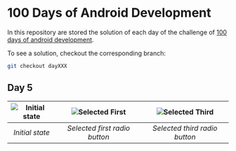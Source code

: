 # 100 Days of Android Development

In this repository are stored the solution of each day of the challenge of [100 days of android development](https://inducesmile.com/android/welcome-to-100-days-android-app-development-challenge-for-beginners/).

To see a solution, checkout the corresponding branch:

```sh
git checkout dayXXX
```

## Day 5

| ![Initial state](https://github.com/nhtoshiaki/100DaysOfAndroid/blob/day005/preview-default.png) | ![Selected First](https://github.com/nhtoshiaki/100DaysOfAndroid/blob/day005/preview-selectedfirst.png) | ![Selected Third](https://github.com/nhtoshiaki/100DaysOfAndroid/blob/day005/preview-selectedthird.png) |
|:--:|:--:|:--:|
| *Initial state* | *Selected first radio button* | *Selected third radio button* |
